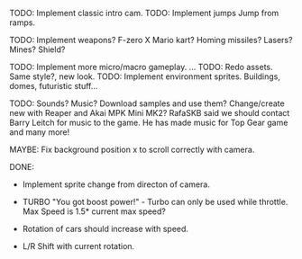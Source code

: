 TODO: Implement classic intro cam.
TODO: Implement jumps
Jump from ramps.

TODO: Implement weapons?
F-zero X Mario kart?
Homing missiles? Lasers? Mines? Shield?

TODO: Implement more micro/macro gameplay.
 ...
TODO: Redo assets. Same style?, new look.
TODO: Implement environment sprites.
Buildings, domes, futuristic stuff...

TODO: Sounds? Music?
Download samples and use them? Change/create new with Reaper and Akai MPK Mini MK2?
RafaSKB said we should contact Barry Leitch for music to the game. He has made music for Top Gear game and many more!

MAYBE: Fix background position x to scroll correctly with camera.

DONE:
* Implement sprite change from directon of camera.

* TURBO "You got boost power!" - Turbo can only be used while throttle. Max Speed is 1.5* current max speed?

* Rotation of cars should increase with speed.

* L/R Shift with current rotation.